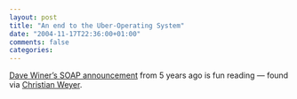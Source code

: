 ```yaml
---
layout: post
title: "An end to the Uber-Operating System"
date: "2004-11-17T22:36:00+01:00"
comments: false
categories: 
---
```


<p><a href="http://davenet.scripting.com/1999/09/12/anEndToTheUberoperatingSystem">Dave Winer&#8217;s SOAP announcement</a> from 5 years ago is fun reading &#8212; found via <a href="http://weblogs.asp.net/cweyer/archive/2004/11/17/258936.aspx">Christian Weyer</a>.</p>


